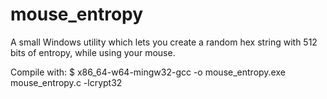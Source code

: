 # mouse_entropy
A small Windows utility which lets you create a random hex string with 512 bits of entropy, while using your mouse.

Compile with:
$ x86_64-w64-mingw32-gcc -o mouse_entropy.exe mouse_entropy.c -lcrypt32


